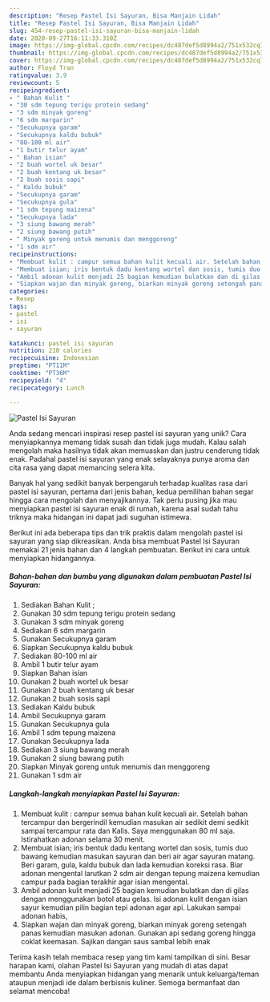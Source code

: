 ```yaml
---
description: "Resep Pastel Isi Sayuran, Bisa Manjain Lidah"
title: "Resep Pastel Isi Sayuran, Bisa Manjain Lidah"
slug: 454-resep-pastel-isi-sayuran-bisa-manjain-lidah
date: 2020-09-27T16:11:33.310Z
image: https://img-global.cpcdn.com/recipes/dc487def5d8994a2/751x532cq70/pastel-isi-sayuran-foto-resep-utama.jpg
thumbnail: https://img-global.cpcdn.com/recipes/dc487def5d8994a2/751x532cq70/pastel-isi-sayuran-foto-resep-utama.jpg
cover: https://img-global.cpcdn.com/recipes/dc487def5d8994a2/751x532cq70/pastel-isi-sayuran-foto-resep-utama.jpg
author: Floyd Tran
ratingvalue: 3.9
reviewcount: 5
recipeingredient:
- " Bahan Kulit "
- "30 sdm tepung terigu protein sedang"
- "3 sdm minyak goreng"
- "6 sdm margarin"
- "Secukupnya garam"
- "Secukupnya kaldu bubuk"
- "80-100 ml air"
- "1 butir telur ayam"
- " Bahan isian"
- "2 buah wortel uk besar"
- "2 buah kentang uk besar"
- "2 buah sosis sapi"
- " Kaldu bubuk"
- "Secukupnya garam"
- "Secukupnya gula"
- "1 sdm tepung maizena"
- "Secukupnya lada"
- "3 siung bawang merah"
- "2 siung bawang putih"
- " Minyak goreng untuk menumis dan menggoreng"
- "1 sdm air"
recipeinstructions:
- "Membuat kulit : campur semua bahan kulit kecuali air. Setelah bahan tercampur dan bergerindil kemudian masukan air sedikit demi sedikit sampai tercampur rata dan Kalis. Saya menggunakan 80 ml saja. Istirahatkan adonan selama 30 menit."
- "Membuat isian; iris bentuk dadu kentang wortel dan sosis, tumis duo bawang kemudian masukan sayuran dan beri air agar sayuran matang. Beri garam, gula, kaldu bubuk dan lada kemudian koreksi rasa. Biar adonan mengental larutkan 2 sdm air dengan tepung maizena kemudian campur pada bagian terakhir agar isian mengental."
- "Ambil adonan kulit menjadi 25 bagian kemudian bulatkan dan di gilas dengan menggunakan botol atau gelas. Isi adonan kulit dengan isian sayur kemudian pilin bagian tepi adonan agar api. Lakukan sampai adonan habis,"
- "Siapkan wajan dan minyak goreng, biarkan minyak goreng setengah panas kemudian masukan adonan. Gunakan api sedang goreng hingga coklat keemasan. Sajikan dangan saus sambal lebih enak"
categories:
- Resep
tags:
- pastel
- isi
- sayuran

katakunci: pastel isi sayuran 
nutrition: 210 calories
recipecuisine: Indonesian
preptime: "PT11M"
cooktime: "PT36M"
recipeyield: "4"
recipecategory: Lunch

---
```



![Pastel Isi Sayuran](https://img-global.cpcdn.com/recipes/dc487def5d8994a2/751x532cq70/pastel-isi-sayuran-foto-resep-utama.jpg)

Anda sedang mencari inspirasi resep pastel isi sayuran yang unik? Cara menyiapkannya memang tidak susah dan tidak juga mudah. Kalau salah mengolah maka hasilnya tidak akan memuaskan dan justru cenderung tidak enak. Padahal pastel isi sayuran yang enak selayaknya punya aroma dan cita rasa yang dapat memancing selera kita.



Banyak hal yang sedikit banyak berpengaruh terhadap kualitas rasa dari pastel isi sayuran, pertama dari jenis bahan, kedua pemilihan bahan segar hingga cara mengolah dan menyajikannya. Tak perlu pusing jika mau menyiapkan pastel isi sayuran enak di rumah, karena asal sudah tahu triknya maka hidangan ini dapat jadi suguhan istimewa.


Berikut ini ada beberapa tips dan trik praktis dalam mengolah pastel isi sayuran yang siap dikreasikan. Anda bisa membuat Pastel Isi Sayuran memakai 21 jenis bahan dan 4 langkah pembuatan. Berikut ini cara untuk menyiapkan hidangannya.

<!--inarticleads1-->

##### Bahan-bahan dan bumbu yang digunakan dalam pembuatan Pastel Isi Sayuran:

1. Sediakan  Bahan Kulit ;
1. Gunakan 30 sdm tepung terigu protein sedang
1. Gunakan 3 sdm minyak goreng
1. Sediakan 6 sdm margarin
1. Gunakan Secukupnya garam
1. Siapkan Secukupnya kaldu bubuk
1. Sediakan 80-100 ml air
1. Ambil 1 butir telur ayam
1. Siapkan  Bahan isian
1. Gunakan 2 buah wortel uk besar
1. Gunakan 2 buah kentang uk besar
1. Gunakan 2 buah sosis sapi
1. Sediakan  Kaldu bubuk
1. Ambil Secukupnya garam
1. Gunakan Secukupnya gula
1. Ambil 1 sdm tepung maizena
1. Gunakan Secukupnya lada
1. Sediakan 3 siung bawang merah
1. Gunakan 2 siung bawang putih
1. Siapkan  Minyak goreng untuk menumis dan menggoreng
1. Gunakan 1 sdm air




<!--inarticleads2-->

##### Langkah-langkah menyiapkan Pastel Isi Sayuran:

1. Membuat kulit : campur semua bahan kulit kecuali air. Setelah bahan tercampur dan bergerindil kemudian masukan air sedikit demi sedikit sampai tercampur rata dan Kalis. Saya menggunakan 80 ml saja. Istirahatkan adonan selama 30 menit.
1. Membuat isian; iris bentuk dadu kentang wortel dan sosis, tumis duo bawang kemudian masukan sayuran dan beri air agar sayuran matang. Beri garam, gula, kaldu bubuk dan lada kemudian koreksi rasa. Biar adonan mengental larutkan 2 sdm air dengan tepung maizena kemudian campur pada bagian terakhir agar isian mengental.
1. Ambil adonan kulit menjadi 25 bagian kemudian bulatkan dan di gilas dengan menggunakan botol atau gelas. Isi adonan kulit dengan isian sayur kemudian pilin bagian tepi adonan agar api. Lakukan sampai adonan habis,
1. Siapkan wajan dan minyak goreng, biarkan minyak goreng setengah panas kemudian masukan adonan. Gunakan api sedang goreng hingga coklat keemasan. Sajikan dangan saus sambal lebih enak




Terima kasih telah membaca resep yang tim kami tampilkan di sini. Besar harapan kami, olahan Pastel Isi Sayuran yang mudah di atas dapat membantu Anda menyiapkan hidangan yang menarik untuk keluarga/teman ataupun menjadi ide dalam berbisnis kuliner. Semoga bermanfaat dan selamat mencoba!

